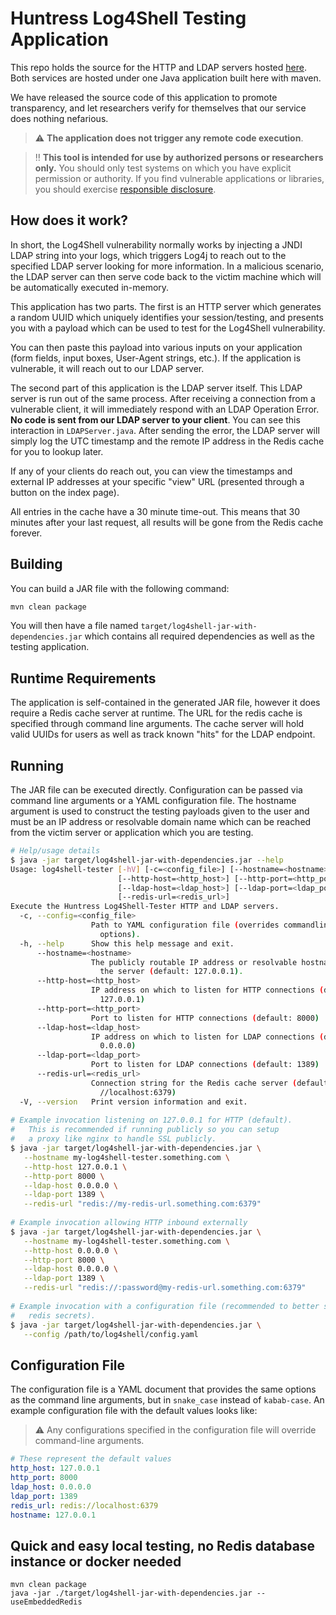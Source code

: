 # Huntress Log4Shell Testing Application

This repo holds the source for the HTTP and LDAP servers hosted [here](https://log4shell.huntress.com).
Both services are hosted under one Java application built here with
maven.

We have released the source code of this application to promote
transparency, and let researchers verify for themselves that our
service does nothing nefarious.

> :warning: **The application does not trigger any remote code execution**.

> :bangbang: **This tool is intended for use by authorized persons or researchers only.** You should only test systems on which you have explicit permission or authority. If you find vulnerable applications or libraries, you should exercise [responsible disclosure](https://www.cisa.gov/coordinated-vulnerability-disclosure-process).

## How does it work?

In short, the Log4Shell vulnerability normally works by injecting a JNDI LDAP string
into your logs, which triggers Log4j to reach out to the specified LDAP server looking
for more information. In a malicious scenario, the LDAP server can then serve code back
to the victim machine which will be automatically executed in-memory.

This application has two parts. The first is an HTTP server which generates a random
UUID which uniquely identifies your session/testing, and presents you with a payload
which can be used to test for the Log4Shell vulnerability.

You can then paste this payload into various inputs on your application (form fields,
input boxes, User-Agent strings, etc.). If the application is vulnerable, it will reach
out to our LDAP server.

The second part of this application is the LDAP server itself. This LDAP server is
run out of the same process. After receiving a connection from a vulnerable client,
it will immediately respond with an LDAP Operation Error. **No code is sent from
our LDAP server to your client**. You can see this interaction in `LDAPServer.java`.
After sending the error, the LDAP server will simply log the UTC timestamp and the
remote IP address in the Redis cache for you to lookup later.

If any of your clients do reach out, you can view the timestamps and external IP
addresses at your specific "view" URL (presented through a button on the index
page).

All entries in the cache have a 30 minute time-out. This means that 30 minutes after
your last request, all results will be gone from the Redis cache forever.

## Building

You can build a JAR file with the following command:

```sh
mvn clean package
```

You will then have a file named `target/log4shell-jar-with-dependencies.jar`
which contains all required dependencies as well as the testing application.

## Runtime Requirements

The application is self-contained in the generated JAR file, however it does
require a Redis cache server at runtime. The URL for the redis cache is
specified through command line arguments. The cache server will hold valid
UUIDs for users as well as track known "hits" for the LDAP endpoint.

## Running

The JAR file can be executed directly. Configuration can be passed via command
line arguments or a YAML configuration file. The hostname argument is used to
construct the testing payloads given to the user and must be an IP address or
resolvable domain name which can be reached from the victim server or application
which you are testing.

``` sh
# Help/usage details
$ java -jar target/log4shell-jar-with-dependencies.jar --help
Usage: log4shell-tester [-hV] [-c=<config_file>] [--hostname=<hostname>]
                        [--http-host=<http_host>] [--http-port=<http_port>]
                        [--ldap-host=<ldap_host>] [--ldap-port=<ldap_port>]
                        [--redis-url=<redis_url>]
Execute the Huntress Log4Shell-Tester HTTP and LDAP servers.
  -c, --config=<config_file>
                  Path to YAML configuration file (overrides commandline
                    options).
  -h, --help      Show this help message and exit.
      --hostname=<hostname>
                  The publicly routable IP address or resolvable hostname of
                    the server (default: 127.0.0.1).
      --http-host=<http_host>
                  IP address on which to listen for HTTP connections (default:
                    127.0.0.1)
      --http-port=<http_port>
                  Port to listen for HTTP connections (default: 8000)
      --ldap-host=<ldap_host>
                  IP address on which to listen for LDAP connections (default:
                    0.0.0.0)
      --ldap-port=<ldap_port>
                  Port to listen for LDAP connections (default: 1389)
      --redis-url=<redis_url>
                  Connection string for the Redis cache server (default: redis:
                    //localhost:6379)
  -V, --version   Print version information and exit.
  
# Example invocation listening on 127.0.0.1 for HTTP (default).
#   This is recommended if running publicly so you can setup
#   a proxy like nginx to handle SSL publicly.
$ java -jar target/log4shell-jar-with-dependencies.jar \
   --hostname my-log4shell-tester.something.com \
   --http-host 127.0.0.1 \
   --http-port 8000 \
   --ldap-host 0.0.0.0 \
   --ldap-port 1389 \
   --redis-url "redis://my-redis-url.something.com:6379"
   
# Example invocation allowing HTTP inbound externally
$ java -jar target/log4shell-jar-with-dependencies.jar \
   --hostname my-log4shell-tester.something.com \
   --http-host 0.0.0.0 \
   --http-port 8000 \
   --ldap-host 0.0.0.0 \
   --ldap-port 1389 \
   --redis-url "redis://:password@my-redis-url.something.com:6379"
   
# Example invocation with a configuration file (recommended to better store
#   redis secrets).
$ java -jar target/log4shell-jar-with-dependencies.jar \
   --config /path/to/log4shell/config.yaml
```

## Configuration File

The configuration file is a YAML document that provides the same options as the
command line arguments, but in `snake_case` instead of `kabab-case`. An example
configuration file with the default values looks like:

> :warning: Any configurations specified in the configuration file will override command-line arguments.
   
``` yaml
# These represent the default values
http_host: 127.0.0.1
http_port: 8000
ldap_host: 0.0.0.0
ldap_port: 1389
redis_url: redis://localhost:6379
hostname: 127.0.0.1
```

 ## Quick and easy local testing, no Redis database instance or docker needed

    mvn clean package
    java -jar ./target/log4shell-jar-with-dependencies.jar --useEmbeddedRedis
